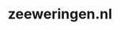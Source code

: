 ---
layout: post
title:  "zeeweringen.nl"
internal_url:  "/dutchgov/zeeweringen.nl.html"
categories: dutchgov
---